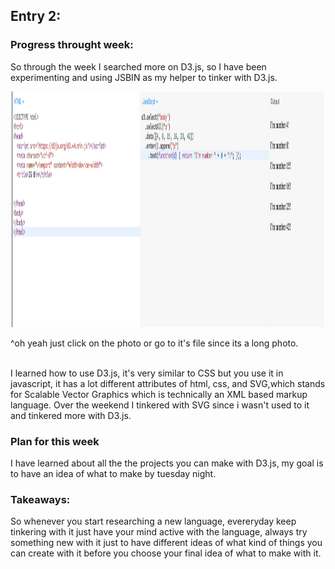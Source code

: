 ## Entry 2:
### Progress throught week:
So through the week I searched more on D3.js, so I have been experimenting and using JSBIN as my helper to tinker with D3.js.

<p align = "center">
  <img src = "jsbinexample.png" width="500" height="377">
</p>
^oh yeah just click on the photo or go to it's file since its a long photo.
<br><br>


I learned how to use D3.js, it's very similar to CSS but you use it in javascript, it has a lot different 
attributes of html, css, and SVG,which stands for Scalable Vector Graphics which is technically an XML based 
markup language. Over the weekend I tinkered with SVG since i wasn't used to it and tinkered more with D3.js.

### Plan for this week
I have learned about all the the projects you can make with D3.js, my goal is to have an idea of what to make by tuesday night.



### Takeaways:
So whenever you start researching a new language, evereryday keep tinkering with it
just have your mind active with the language, always try something new with it just to have different ideas of what kind of things you can create
with it before you choose your final idea of what to make with it.
